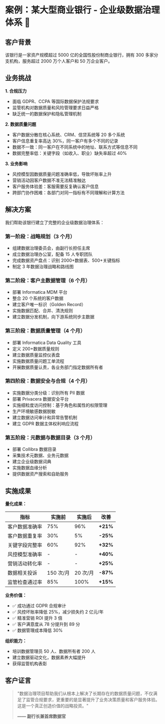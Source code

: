 # 案例：某大型商业银行 - 企业级数据治理体系 🏦

## 客户背景

该银行是一家资产规模超过 5000 亿的全国性股份制商业银行，拥有 300 多家分支机构，服务超过 2000 万个人客户和 50 万企业客户。

## 业务挑战

**1. 合规压力**

- 面临 GDPR、CCPA 等国际数据保护法规要求
- 监管机构对数据质量和风险管理要求日益严格
- 缺乏统一的数据保护和隐私管理机制

**2. 数据质量问题**

- 客户数据分散在核心系统、CRM、信贷系统等 20 多个系统
- 客户信息重复率高达 30%，同一客户有多个不同的记录
- 数据不一致：同一客户在不同系统中的地址、联系方式等信息不同
- 数据完整率低：关键字段（如收入、职业）缺失率超过 40%

**3. 业务影响**

- 风控模型因数据质量问题准确率低，导致坏账率上升
- 营销活动因客户数据不准无法精准触达
- 客户服务体验差：客服需要反复确认客户信息
- 跨部门协作困难：各部门对同一指标有不同理解和计算方法

## 解决方案

我们帮助该银行建立了完整的企业级数据治理体系：

### 第一阶段：战略规划（3 个月）

- 组建数据治理委员会，由副行长担任主席
- 成立数据治理办公室，配备 15 人专职团队
- 完成数据资产盘点：识别 2000+数据表、500+关键指标
- 制定 3 年数据治理战略和路线图

### 第二阶段：客户主数据管理（6 个月）

- 部署 Informatica MDM 平台
- 整合 20 个系统的客户数据
- 建立客户唯一标识（Golden Record）
- 实施数据匹配、合并、清洗规则
- 建立数据分发机制，向下游系统同步主数据

### 第三阶段：数据质量管理（4 个月）

- 部署 Informatica Data Quality 工具
- 定义 200+数据质量规则
- 建立数据质量监控仪表盘
- 实施数据质量问题工单流程
- 开展数据质量认责，各业务部门指定数据所有者

### 第四阶段：数据安全与合规（4 个月）

- 实施数据分类分级：识别所有 PII 数据
- 部署 Privacera 数据安全平台
- 实施细粒度访问控制：基于角色和属性的权限管理
- 生产环境敏感数据脱敏
- 建立数据访问审计和异常告警机制
- 建立 GDPR 数据主体权利响应流程

### 第五阶段：元数据与数据目录（3 个月）

- 部署 Collibra 数据目录
- 采集技术元数据、业务元数据
- 建立企业级数据词典
- 实施数据血缘分析
- 提供数据资产搜索和自助服务

## 实施成果

**量化成果：**

| 指标           | 实施前    | 实施后   | 改善     |
| -------------- | --------- | -------- | -------- |
| 客户数据准确率 | 75%       | 96%      | **+21%** |
| 客户数据重复率 | 30%       | 5%       | **-25%** |
| 关键字段完整率 | 60%       | 92%      | **+32%** |
| 风控模型准确率 | -         | -        | **+40%** |
| 营销活动转化率 | -         | -        | **+25%** |
| 数据相关投诉   | 150 次/月 | 20 次/月 | **-87%** |
| 监管检查通过率 | 85%       | 100%     | **+15%** |

**业务价值：**

- ✅ 成功通过 GDPR 合规审计
- ✅ 风控坏账率降低 25%，减少损失约 2 亿元/年
- ✅ 精准营销 ROI 提升 3 倍
- ✅ 客户满意度从 78 分提升到 89 分
- ✅ 数据管理成本降低 30%

**组织能力：**

- 培训数据管理员 50 人、数据所有者 200 人
- 建立数据驱动文化，数据素养大幅提升
- 获得监管机构表彰

## 客户证言

> "数据治理项目帮助我们从根本上解决了长期存在的数据质量问题，不仅满足了监管合规要求，更重要的是显著提升了业务决策质量和客户服务体验。这是一个真正创造价值的战略投资。"
>
> **—— 副行长兼首席数据官**
